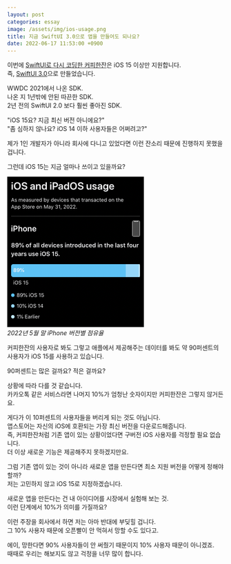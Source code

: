 ```yaml
---
layout: post
categories: essay
image: /assets/img/ios-usage.png
title: 지금 SwiftUI 3.0으로 앱을 만들어도 되나요?
date: 2022-06-17 11:53:00 +0900
---
```


이번에 [SwiftUI로 다시 코딩한 커피한잔](/essay/2022/06/13/ios-developer-too.html)은 iOS 15 이상만 지원합니다.  
즉, [SwiftUI 3.0](https://www.hackingwithswift.com/articles/235/whats-new-in-swiftui-for-ios-15)으로 만들었습니다.  

WWDC 2021에서 나온 SDK.  
나온 지 1년밖에 안된 따끈한 SDK.  
2년 전의 SwiftUI 2.0 보다 훨씬 좋아진 SDK. 

"iOS 15요? 지금 최신 버전 아니에요?"  
"좀 심하지 않나요? iOS 14 이하 사용자들은 어쩌려고?"

제가 1인 개발자가 아니라 회사에 다니고 있었다면 이런 잔소리 때문에 진행하지 못했을 겁니다.

그런데 iOS 15는 지금 얼마나 쓰이고 있을까요?

![](/assets/img/ios-usage.png)  
*2022년 5월 말 iPhone 버전별 점유율*

커피한잔의 사용자로 봐도 그렇고 애플에서 제공해주는 데이터를 봐도 약 90퍼센트의 사용자가 iOS 15를 사용하고 있습니다.  

90퍼센트는 많은 걸까요? 적은 걸까요?

상황에 따라 다를 것 같습니다.  
카카오톡 같은 서비스라면 나머지 10%가 엄청난 숫자이지만 커피한잔은 그렇지 않거든요.

게다가 이 10퍼센트의 사용자들을 버리게 되는 것도 아닙니다.  
앱스토어는 자신의 iOS에 호환되는 가장 최신 버전을 다운로드해줍니다.  
즉, 커피한잔처럼 기존 앱이 있는 상황이었다면 구버전 iOS 사용자를 걱정할 필요 없습니다.  
더 이상 새로운 기능은 제공해주지 못하겠지만요.

그럼 기존 앱이 있는 것이 아니라 새로운 앱을 만든다면 최소 지원 버전을 어떻게 정해야 할까?  
저는 고민하지 않고 iOS 15로 지정하겠습니다.

새로운 앱을 만든다는 건 내 아이디어를 시장에서 실험해 보는 것.  
이런 단계에서 10%가 의미를 가질까요?  

이런 주장을 회사에서 하면 저는 아마 반대에 부딪힐 겁니다.  
그 10% 사용자 때문에 오픈빨이 안 먹혀서 망할 수도 있다고.  

에이, 망한다면 90% 사용자들이 안 써줬기 때문이지 10% 사용자 때문이 아니겠죠.  
때때로 우리는 해보지도 않고 걱정을 너무 많이 합니다.